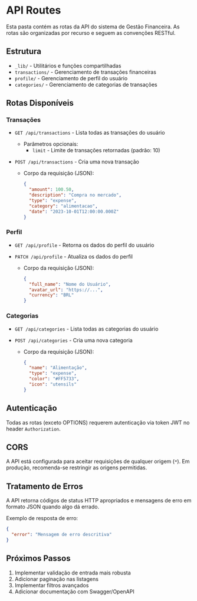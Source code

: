 # API Routes

Esta pasta contém as rotas da API do sistema de Gestão Financeira. As rotas são organizadas por recurso e seguem as convenções RESTful.

## Estrutura

- `_lib/` - Utilitários e funções compartilhadas
- `transactions/` - Gerenciamento de transações financeiras
- `profile/` - Gerenciamento de perfil do usuário
- `categories/` - Gerenciamento de categorias de transações

## Rotas Disponíveis

### Transações

- `GET /api/transactions` - Lista todas as transações do usuário
  - Parâmetros opcionais:
    - `limit` - Limite de transações retornadas (padrão: 10)

- `POST /api/transactions` - Cria uma nova transação
  - Corpo da requisição (JSON):
    ```json
    {
      "amount": 100.50,
      "description": "Compra no mercado",
      "type": "expense",
      "category": "alimentacao",
      "date": "2023-10-01T12:00:00.000Z"
    }
    ```

### Perfil

- `GET /api/profile` - Retorna os dados do perfil do usuário

- `PATCH /api/profile` - Atualiza os dados do perfil
  - Corpo da requisição (JSON):
    ```json
    {
      "full_name": "Nome do Usuário",
      "avatar_url": "https://...",
      "currency": "BRL"
    }
    ```

### Categorias

- `GET /api/categories` - Lista todas as categorias do usuário

- `POST /api/categories` - Cria uma nova categoria
  - Corpo da requisição (JSON):
    ```json
    {
      "name": "Alimentação",
      "type": "expense",
      "color": "#FF5733",
      "icon": "utensils"
    }
    ```

## Autenticação

Todas as rotas (exceto OPTIONS) requerem autenticação via token JWT no header `Authorization`.

## CORS

A API está configurada para aceitar requisições de qualquer origem (`*`). Em produção, recomenda-se restringir as origens permitidas.

## Tratamento de Erros

A API retorna códigos de status HTTP apropriados e mensagens de erro em formato JSON quando algo dá errado.

Exemplo de resposta de erro:
```json
{
  "error": "Mensagem de erro descritiva"
}
```

## Próximos Passos

1. Implementar validação de entrada mais robusta
2. Adicionar paginação nas listagens
3. Implementar filtros avançados
4. Adicionar documentação com Swagger/OpenAPI
